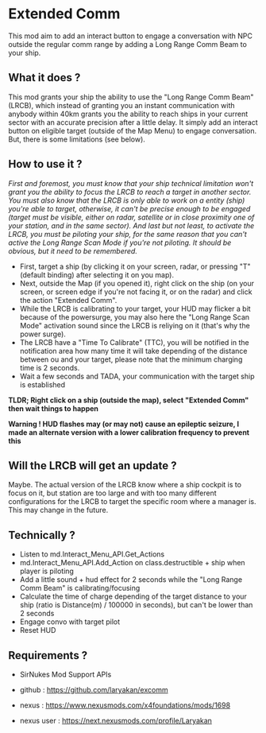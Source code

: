 # Extended Comm
This mod aim to add an interact button to engage a conversation with NPC outside the regular comm range by adding a Long Range Comm Beam to your ship.

## What it does ?
This mod grants your ship the ability to use the "Long Range Comm Beam" (LRCB), which instead of granting you an instant communication with anybody within 40km grants you the ability to reach ships in your current sector with an accurate precision after a little delay.
It simply add an interact button on eligible target (outside of the Map Menu) to engage conversation. But, there is some limitations (see below).

## How to use it ?
*First and foremost, you must know that your ship technical limitation won't grant you the ability to focus the LRCB to reach a target in another sector.*
*You must also know that the LRCB is only able to work on a entity (ship) you're able to target, otherwise, it can't be precise enough to be engaged (target must be visible, either on radar, satellite or in close proximity one of your station, and in the same sector).*
*And last but not least, to activate the LRCB, you must be piloting your ship, for the same reason that you can't active the Long Range Scan Mode if you're not piloting.*
*It should be obvious, but it need to be remembered.*
- First, target a ship (by clicking it on your screen, radar, or pressing "T" (default binding) after selecting it on you map).
- Next, outside the Map (if you opened it), right click on the ship (on your screen, or screen edge if you're not facing it, or on the radar) and click the action "Extended Comm".
- While the LRCB is calibrating to your target, your HUD may flicker a bit because of the powersurge, you may also here the "Long Range Scan Mode" activation sound since the LRCB is reliying on it (that's why the power surge).
- The LRCB have a "Time To Calibrate" (TTC), you will be notified in the notification area how many time it will take depending of the distance between ou and your target, please note that the minimum charging time is 2 seconds.
- Wait a few seconds and TADA, your communication with the target ship is established

**TLDR; Right click on a ship (outside the map), select "Extended Comm" then wait things to happen**

**Warning ! HUD flashes may (or may not) cause an epileptic seizure, I made an alternate version with a lower calibration frequency to prevent this**

## Will the LRCB will get an update ?
Maybe. The actual version of the LRCB know where a ship cockpit is to focus on it, but station are too large and with too many different configurations for the LRCB to target the specific room where a manager is.
This may change in the future.

## Technically ?
- Listen to md.Interact_Menu_API.Get_Actions
- md.Interact_Menu_API.Add_Action on class.destructible + ship when player is piloting
- Add a little sound + hud effect for 2 seconds while the "Long Range Comm Beam" is calibrating/focusing
- Calculate the time of charge depending of the target distance to your ship (ratio is Distance(m) / 100000 in seconds), but can't be lower than 2 seconds
- Engage convo with target pilot
- Reset HUD

## Requirements ?
- SirNukes Mod Support APIs

- github : https://github.com/laryakan/excomm
- nexus : https://www.nexusmods.com/x4foundations/mods/1698
- nexus user : https://next.nexusmods.com/profile/Laryakan
